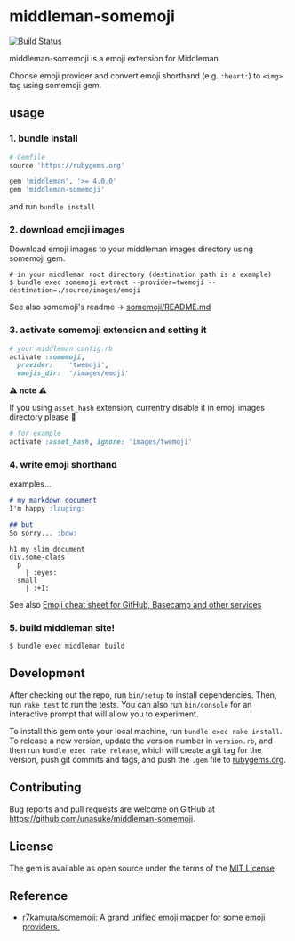 # middleman-somemoji

[![Build Status](https://travis-ci.org/unasuke/middleman-somemoji.svg?branch=master)](https://travis-ci.org/unasuke/middleman-somemoji)

middleman-somemoji is a emoji extension for Middleman.

Choose emoji provider and convert emoji shorthand (e.g. `:heart:`) to `<img>` tag using somemoji gem.

## usage
### 1. bundle install

```ruby
# Gemfile
source 'https://rubygems.org'

gem 'middleman', '>= 4.0.0'
gem 'middleman-somemoji'
```

and run `bundle install`

### 2. download emoji images

Download emoji images to your middleman images directory using somemoji gem.

```shell
# in your middleman root directory (destination path is a example)
$ bundle exec somemoji extract --provider=twemoji --destination=./source/images/emoji
```

See also somemoji's readme → [somemoji/README.md](https://github.com/r7kamura/somemoji/blob/master/README.md)

### 3. activate somemoji extension and setting it

```ruby
# your middleman config.rb
activate :somemoji,
  provider:    'twemoji',
  emojis_dir:  '/images/emoji'
```

:warning: __note__ :warning:

If you using `asset_hash` extension, currentry disable it in emoji images directory please :pray:

```ruby
# for example
activate :asset_hash, ignore: 'images/twemoji'
```

### 4. write emoji shorthand

examples...

```markdown
# my markdown document
I'm happy :lauging:

## but
So sorry... :bow:
```

```slim
h1 my slim document
div.some-class
  p
    | :eyes:
  small
    | :+1:
```

See also [Emoji cheat sheet for GitHub, Basecamp and other services](https://www.webpagefx.com/tools/emoji-cheat-sheet/)

### 5. build middleman site!

```shell
$ bundle exec middleman build
```

## Development

After checking out the repo, run `bin/setup` to install dependencies. Then, run `rake test` to run the tests. You can also run `bin/console` for an interactive prompt that will allow you to experiment.

To install this gem onto your local machine, run `bundle exec rake install`. To release a new version, update the version number in `version.rb`, and then run `bundle exec rake release`, which will create a git tag for the version, push git commits and tags, and push the `.gem` file to [rubygems.org](https://rubygems.org).

## Contributing

Bug reports and pull requests are welcome on GitHub at https://github.com/unasuke/middleman-somemoji.


## License

The gem is available as open source under the terms of the [MIT License](http://opensource.org/licenses/MIT).

## Reference
- [r7kamura/somemoji: A grand unified emoji mapper for some emoji providers.](https://github.com/r7kamura/somemoji)
